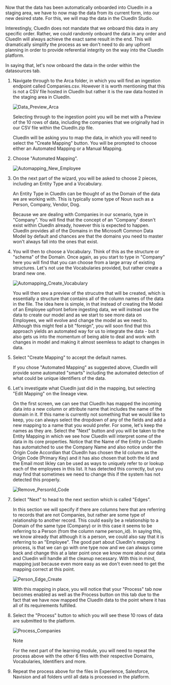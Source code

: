 Now that the data has been automatically onboarded into CluedIn in a staging area, we have to now map the data from its current form, into our new desired state. For this, we will map the data in the CluedIn Studio. 

Interestingly, CluedIn does not mandate that we onboard this data in any specific order. Rather, we could randomly onboard the data in any order and CluedIn will always achieve the exact same result in the end. This will dramatically simplify the process as we don't need to do any upfront planning in order to provide referential integrity on the way into the CluedIn platform. 

In saying that, let's now onboard the data in the order within the datasources tab. 

1. Navigate through to the Arca folder, in which you will find an ingestion endpoint called Companies.csv. However it is worth mentioning that this is not a CSV file hosted in CluedIn but rather it is the raw data hosted in the staging area in CluedIn. 

    ![Data_Preview_Arca](images/Data_Preview_Arca.png)

    Selecting through to the ingestion point you will be met with a Preview of the 10 rows of data, including the companies that we originally had in our CSV file within the CluedIn.zip file. 

    CluedIn will be asking you to map the data, in which you will need to select the "Create Mapping" button. You will be prompted to choose either an Automated Mapping or a Manual Mapping. 

1. Choose "Automated Mapping".

    ![Automapping_New_Employee](images/Automapping_New_Employee.png)

1. On the next part of the wizard, you will be asked to choose 2 pieces, including an Entity Type and a Vocabulary. 

    An Entity Type in CluedIn can be thought of as the Domain of the data we are working with. This is typically some type of Noun such as a Person, Company, Vendor, Dog. 

    Because we are dealing with Companies in our scenario, type in "Company". You will find that the concept of an "Company" doesn't exist within CluedIn already, however this is expected to happen. CluedIn provides all of the Domains in the Microsoft Common Data Model by default and chances are that the domains you need to master won't always fall into the ones that exist. 

1. You will then to choose a Vocabulary. Think of this as the structure or "schema" of the Domain. Once again, as you start to type in "Company" here you will find that you can choose from a large array of existing structures. Let's not use the Vocabularies provided, but rather create a brand new one. 

    ![Automapping_Create_Vocabulary](images/Automapping_Create_Vocabulary.png)

    You will then see a preview of the strucutre that will be created, which is essentially a structure that contains all of the column names of the data in the file. The idea here is simple, in that instead of creating the Model of an Employee upfront before ingesting data, we will instead use the data to create our model and as we start to see more data on Employees, we will evolve and change the model as we need to. Although this might feel a bit "foreign", you will soon find that this approach yields an automated way for us to integrate the data - but it also gets us into the momentum of being able to deal and work with changes in model and making it almost seemless to adapt to changes in data. 

1. Select "Create Mapping" to accept the default names. 

    If you chose "Automated Mapping" as suggested above, CluedIn will provide some automated "smarts" including the automated detection of what could be unique identifiers of the data. 

1. Let's investigate what CluedIn just did in the mapping, but selecting "Edit Mapping" on the lineage view. 

    On the first screen, we can see that CluedIn has mapped the incoming data into a new column or attribute name that includes the name of the domain in it. If this name is currently not something that we would like to keep, you can always select the dropdown of any of the fields and add a new mapping to a name that you would prefer. For some, let's keep the names as they are. Select the "Next" button and you will be taken to the Entity Mapping in which we see how CluedIn will interpret some of the data in its core properties. Notice that the Name of the Entity in CluedIn has automatched to use the Company Name and also notice under the Origin Code Accordian that CluedIn has chosen the Id column as the Origin Code (Primary Key) and it has also chosen that both the Id and the Email most likley can be used as ways to uniquely refer to or lookup each of the employees in this list. It has detected this correctly, but you may find that sometimes we need to change this if the system has not detected this properly. 

    ![Remove_PersonId_Code](images/Remove_PersonId_Code.png)

1. Select "Next" to head to the next section which is called "Edges".

    In this section we will specify if there are columns here that are referring to records that are not Companies, but rather are some type of relationship to another record. This could easily be a relationship to a Domain of the same type (Company) or in this case it seems to be referring to a Person (from the column name person_id). In saying this, we know already that although it is a person, we could also say that it is referring to an "Employee". The good part about CluedIn's mapping process, is that we can go with one type now and we can always come back and change this at a later point once we know more about our data and Cluedin will handle all the cleanup necessary. With this in mind, mapping just because even more easy as we don't even need to get the mapping correct at this point. 

    ![Person_Edge_Create](images/Person_Edge_Create.png)

    With this mapping in place, you will notice that your "Process" tab now becomes enabled as well as the Process button on this tab due to the fact that we have now mapped the CluedIn data to the point where it has all of its requirements fulfilled. 

1. Select the "Process" button to which you will see these 10 rows of data are submitted to the platform. 

    ![Process_Companies](images/Process_Companies.png)

    >[!NOTE]
    > For the next part of the learning module, you will need to repeat the process above with the other 6 files with their respective Domains, Vocabularies, Identifiers and more. 

1. Repeat the process above for the files in Experience, Salesforce, Navision and all folders until all data is processed in the platform.